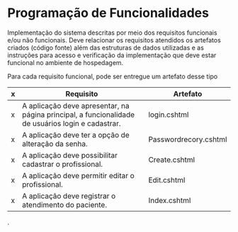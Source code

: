 # Programação de Funcionalidades

Implementação do sistema descritas por meio dos requisitos funcionais e/ou não funcionais. Deve relacionar os requisitos atendidos os artefatos criados (código fonte) além das estruturas de dados utilizadas e as instruções para acesso e verificação da implementação que deve estar funcional no ambiente de hospedagem.

Para cada requisito funcional, pode ser entregue um artefato desse tipo

| x  | Requisito  | Artefato |
|----|-----------------------------------------|----|
| x |  A aplicação deve apresentar, na página principal, a funcionalidade de usuários login e cadastrar. | login.cshtml | 
| x | A aplicação deve ter a opção de alteração da senha. | Passwordrecory.cshtml |
| x | A aplicação deve possibilitar cadastrar o profissional. | Create.cshtml |
| x | A aplicação deve permitir editar o profissional. | Edit.cshtml |
| x | A aplicação deve registrar o atendimento do paciente. | Index.cshtml |
.

